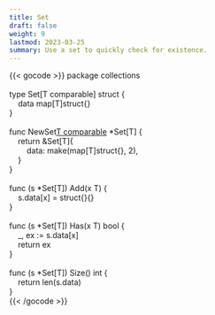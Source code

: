 ```yaml
---
title: Set
draft: false
weight: 9
lastmod: 2023-03-25
summary: Use a set to quickly check for existence.
---
```


{{< gocode >}}
<span class="golang-top-level-keyword">package</span>&nbsp;collections<br>
<br>
<span class="golang-control-keyword">type</span>&nbsp;Set[T&nbsp;comparable]&nbsp;<span class="golang-control-keyword">struct</span>&nbsp;{<br>
&nbsp;&nbsp;&nbsp;&nbsp;data&nbsp;<span class="golang-control-keyword">map</span>[T]<span class="golang-control-keyword">struct</span>{}<br>
}<br>
<br>
<span class="golang-top-level-keyword">func</span>&nbsp;NewSet[T&nbsp;comparable]()&nbsp;*Set[T]&nbsp;{<br>
&nbsp;&nbsp;&nbsp;&nbsp;<span class="golang-control-keyword">return</span>&nbsp;&Set[T]{<br>
&nbsp;&nbsp;&nbsp;&nbsp;&nbsp;&nbsp;&nbsp;&nbsp;data:&nbsp;make(<span class="golang-control-keyword">map</span>[T]<span class="golang-control-keyword">struct</span>{},&nbsp;2),<br>
&nbsp;&nbsp;&nbsp;&nbsp;}<br>
}<br>
<br>
<span class="golang-top-level-keyword">func</span>&nbsp;(s&nbsp;*Set[T])&nbsp;Add(x&nbsp;T)&nbsp;{<br>
&nbsp;&nbsp;&nbsp;&nbsp;s.data[x]&nbsp;=&nbsp;<span class="golang-control-keyword">struct</span>{}{}<br>
}<br>
<br>
<span class="golang-top-level-keyword">func</span>&nbsp;(s&nbsp;*Set[T])&nbsp;Has(x&nbsp;T)&nbsp;<span class="golang-variable-type">bool</span>&nbsp;{<br>
&nbsp;&nbsp;&nbsp;&nbsp;_,&nbsp;<span class="golang-variable">ex</span>&nbsp;:=&nbsp;s.data[x]<br>
&nbsp;&nbsp;&nbsp;&nbsp;<span class="golang-control-keyword">return</span>&nbsp;ex<br>
}<br>
<br>
<span class="golang-top-level-keyword">func</span>&nbsp;(s&nbsp;*Set[T])&nbsp;Size()&nbsp;<span class="golang-variable-type">int</span>&nbsp;{<br>
&nbsp;&nbsp;&nbsp;&nbsp;<span class="golang-control-keyword">return</span>&nbsp;len(s.data)<br>
}<br>
{{< /gocode >}}